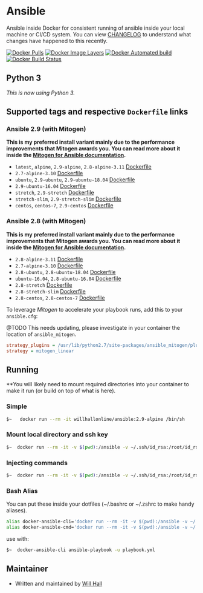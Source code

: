 # Ansible

Ansible inside Docker for consistent running of ansible inside your local machine or CI/CD system. You can view [CHANGELOG](https://github.com/willhallonline/docker-ansible/blob/master/CHANGELOG.md) to understand what changes have happened to this recently.

[![Docker Pulls](https://img.shields.io/docker/pulls/willhallonline/ansible.svg "Docker Pulls")][hub] [![](https://images.microbadger.com/badges/image/willhallonline/ansible.svg "Docker Image Layers")](https://microbadger.com/images/willhallonline/ansible "Get your own image badge on microbadger.com") [![Docker Automated build](https://img.shields.io/docker/automated/willhallonline/ansible.svg "Docker Automated Build")][hub] [![Docker Build Status](https://img.shields.io/docker/build/willhallonline/ansible.svg "Docker Build Status")][hub]

## Python 3

_This is now using *Python 3*._

## Supported tags and respective ```Dockerfile``` links

### Ansible 2.9 (with Mitogen)

**This is my preferred install variant mainly due to the performance improvements that Mitogen awards you. You can read more about it inside the [Mitogen for Ansible documentation](https://mitogen.readthedocs.io/en/stable/ansible.html).**

* `latest`, `alpine`, `2.9-alpine`, `2.8-alpine-3.11` [Dockerfile](https://github.com/willhallonline/docker-ansible/blob/master/ansible29/alpine311/Dockerfile)
* `2.7-alpine-3.10` [Dockerfile](https://github.com/willhallonline/docker-ansible/blob/master/ansible29/alpine310/Dockerfile)
* `ubuntu`, `2.9-ubuntu`, `2.9-ubuntu-18.04` [Dockerfile](https://github.com/willhallonline/docker-ansible/blob/master/ansible29/ubuntu1804/Dockerfile)
* `2.9-ubuntu-16.04` [Dockerfile](https://github.com/willhallonline/docker-ansible/blob/master/ansible29/ubuntu1604/Dockerfile)
* `stretch`, `2.9-stretch` [Dockerfile](https://github.com/willhallonline/docker-ansible/blob/master/ansible29/debian-stretch/Dockerfile)
* `stretch-slim`, `2.9-stretch-slim` [Dockerfile](https://github.com/willhallonline/docker-ansible/blob/master/ansible29/debian-stretch-slim/Dockerfile)
* `centos`, `centos-7`, `2.9-centos` [Dockerfile](https://github.com/willhallonline/docker-ansible/blob/master/ansible29/centos7/Dockerfile)

### Ansible 2.8 (with Mitogen)

**This is my preferred install variant mainly due to the performance improvements that Mitogen awards you. You can read more about it inside the [Mitogen for Ansible documentation](https://mitogen.readthedocs.io/en/stable/ansible.html).**

* `2.8-alpine-3.11` [Dockerfile](https://github.com/willhallonline/docker-ansible/blob/master/ansible28/alpine311/Dockerfile)
* `2.7-alpine-3.10` [Dockerfile](https://github.com/willhallonline/docker-ansible/blob/master/ansible28/alpine310/Dockerfile)
* `2.8-ubuntu`, `2.8-ubuntu-18.04` [Dockerfile](https://github.com/willhallonline/docker-ansible/blob/master/ansible28/ubuntu1804/Dockerfile)
* `ubuntu-16.04`, `2.8-ubuntu-16.04` [Dockerfile](https://github.com/willhallonline/docker-ansible/blob/master/ansible28/ubuntu1604/Dockerfile)
* `2.8-stretch` [Dockerfile](https://github.com/willhallonline/docker-ansible/blob/master/ansible28/debian-stretch/Dockerfile)
* `2.8-stretch-slim` [Dockerfile](https://github.com/willhallonline/docker-ansible/blob/master/ansible28/debian-stretch-slim/Dockerfile)
* `2.8-centos`, `2.8-centos-7` [Dockerfile](https://github.com/willhallonline/docker-ansible/blob/master/ansible28/centos7/Dockerfile)

To leverage *Mitogen* to accelerate your playbook runs, add this to your ```ansible.cfg```:

@TODO This needs updating, please investigate in your container the location of `ansible_mitogen`.

```ini
strategy_plugins = /usr/lib/python2.7/site-packages/ansible_mitogen/plugins/strategy
strategy = mitogen_linear
```

## Running

**You will likely need to mount required directories into your container to make it run (or build on top of what is here).

### Simple

```bash
$~   docker run --rm -it willhallonline/ansible:2.9-alpine /bin/sh
```

### Mount local directory and ssh key

```bash
$~  docker run --rm -it -v $(pwd):/ansible -v ~/.ssh/id_rsa:/root/id_rsa willhallonline/ansible:2.9-alpine /bin/sh
```

### Injecting commands

```bash
$~  docker run --rm -it -v $(pwd):/ansible -v ~/.ssh/id_rsa:/root/id_rsa willhallonline/ansible:2.9-alpine ansible-playbook playbook.yml
```

### Bash Alias

You can put these inside your dotfiles (~/.bashrc or ~/.zshrc to make handy aliases).

```bash
alias docker-ansible-cli='docker run --rm -it -v $(pwd):/ansible -v ~/.ssh/id_rsa:/root/.ssh/id_rsa --workdir=/ansible willhallonline/ansible:2.9-alpine /bin/sh'
alias docker-ansible-cmd='docker run --rm -it -v $(pwd):/ansible -v ~/.ssh/id_rsa:/root/.ssh/id_rsa --workdir=/ansible willhallonline/ansible:2.9-alpine '
```

use with:

```bash
$~  docker-ansible-cli ansible-playbook -u playbook.yml
```

## Maintainer

* Written and maintained by [Will Hall](https://www.willhallonline.co.uk)

[hub]: https://hub.docker.com/r/willhallonline/ansible
[microbadger]: https://microbadger.com/images/willhallonline/ansible
